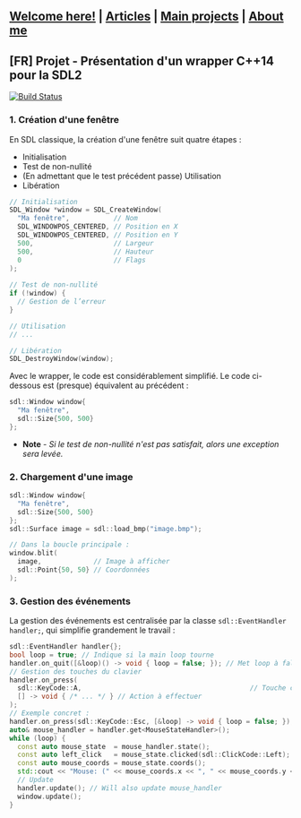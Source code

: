 ## [Welcome here!](index.md) | [Articles](articles.md) | [Main projects](projects.md) | [About me](about.md)

[FR] Projet - Présentation d'un wrapper C++14 pour la SDL2
---
[![Build Status](https://travis-ci.org/tyr-sl3/sdl-cpp.svg)](https://travis-ci.org/tyr-sl3/sdl-cpp)

### 1. Création d'une fenêtre
En SDL classique, la création d'une fenêtre suit quatre étapes :
- Initialisation
- Test de non-nullité
- (En admettant que le test précédent passe) Utilisation
- Libération

```cpp
// Initialisation
SDL_Window *window = SDL_CreateWindow(
  "Ma fenêtre",           // Nom
  SDL_WINDOWPOS_CENTERED, // Position en X
  SDL_WINDOWPOS_CENTERED, // Position en Y
  500,                    // Largeur
  500,                    // Hauteur
  0                       // Flags
);
  
// Test de non-nullité
if (!window) {
  // Gestion de l’erreur
}

// Utilisation
// ...

// Libération
SDL_DestroyWindow(window);
```

Avec le wrapper, le code est considérablement simplifié. Le code ci-dessous est (presque) équivalent au précédent :
```cpp
sdl::Window window{
  "Ma fenêtre",
  sdl::Size{500, 500}
};
```
* **Note** - *Si le test de non-nullité n'est pas satisfait, alors une exception sera levée.*

### 2. Chargement d'une image

```cpp
sdl::Window window{
  "Ma fenêtre",
  sdl::Size{500, 500}
};
sdl::Surface image = sdl::load_bmp("image.bmp");

// Dans la boucle principale :
window.blit(
  image,             // Image à afficher
  sdl::Point{50, 50} // Coordonnées
);
```

### 3. Gestion des événements
La gestion des événements est centralisée par la classe `sdl::EventHandler handler;`, qui simplifie grandement le travail :
```cpp
sdl::EventHandler handler{};
bool loop = true; // Indique si la main loop tourne
handler.on_quit([&loop)() -> void { loop = false; }); // Met loop à false si on ferme la fenêtre
// Gestion des touches du clavier
handler.on_press(
  sdl::KeyCode::A,                                          // Touche concernée
  [] -> void { /* ... */ } // Action à effectuer
);
// Exemple concret :
handler.on_press(sdl::KeyCode::Esc, [&loop] -> void { loop = false; });
auto& mouse_handler = handler.get<MouseStateHandler>();
while (loop) {
  const auto mouse_state  = mouse_handler.state();
  const auto left_click   = mouse_state.clicked(sdl::ClickCode::Left);
  const auto mouse_coords = mouse_state.coords();
  std::cout << "Mouse: (" << mouse_coords.x << ", " << mouse_coords.y << ")" << std::endl;
  // Update
  handler.update(); // Will also update mouse_handler
  window.update();
}
